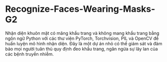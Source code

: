 # Recognize-Faces-Wearing-Masks-G2
Nhận diện khuôn mặt có măng khẩu trang và không mang khẩu trang bằng ngôn ngữ Python với các thư viện PyTorch, Torchvision, PIL và OpenCV để huấn luyện mô hình nhận diện. Đây là một dự án nhỏ có thể giám sát và đảm bảo mọi người tuân thủ quy định đeo khẩu trang, ngăn ngừa sự lây lan của các bệnh truyền nhiễm.
